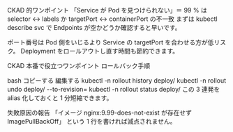 CKAD 的ワンポイント
「Service が Pod を見つけられない」＝ 99 % は selector ↔ labels か targetPort ↔ containerPort の不一致
まずは kubectl describe svc で Endpoints が空かどうか確認すると早いです。

ポート番号は Pod 側をいじるより Service の targetPort を合わせる方が低リスク。
Deployment をロールアウトし直す時間も節約できます。

CKAD 本番で役立つワンポイント
ロールバック手順

bash
コピーする
編集する
kubectl -n <ns> rollout history deploy/<name>
kubectl -n <ns> rollout undo deploy/<name> --to-revision=<rev>
kubectl -n <ns> rollout status deploy/<name>
この 3 連発を alias 化しておくと 1 分短縮できます。

失敗原因の報告
「イメージ nginx:9.99-does-not-exist が存在せず ImagePullBackOff」
という 1 行を書ければ減点されません。

